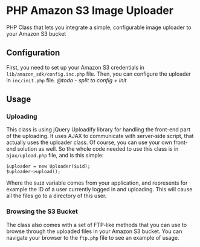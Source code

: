 PHP Amazon S3 Image Uploader
============================

PHP Class that lets you integrate a simple, configurable image uploader to your Amazon S3 bucket


Configuration
-------------

First, you need to set up your Amazon S3 credentials in `lib/amazon_sdk/config.inc.php` file.
Then, you can configure the uploader in `inc/init.php` file. *@todo - split to config + init*


Usage
-----

### Uploading

This class is using jQuery Uploadify library for handling the front-end part of the uploading. It uses AJAX to communicate with server-side script, that actually uses the uploader class. Of course, you can use your own front-end solution as well.
So the whole code needed to use this class is in `ajax/upload.php` file, and is this simple:
    
    $uploader = new Uploader($uid);
    $uploader->upload();
    
Where the `$uid` variable comes from your application, and represents for example the ID of a user currently logged in and uploading. This will cause all the files go to a directory of this user.

### Browsing the S3 Bucket

The class also comes with a set of FTP-like methods that you can use to browse through the uploaded files in your Amazon S3 bucket. You can navigate your browser to the `ftp.php` file to see an example of usage.